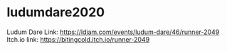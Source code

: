 # ludumdare2020

Ludum Dare Link: https://ldjam.com/events/ludum-dare/46/runner-2049  
Itch.io link: https://bitingcold.itch.io/runner-2049
